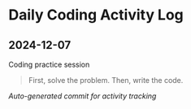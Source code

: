 # Daily Coding Activity Log

## 2024-12-07

Coding practice session

> First, solve the problem. Then, write the code.

*Auto-generated commit for activity tracking*
